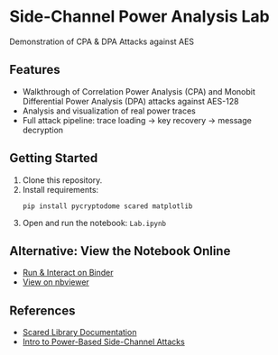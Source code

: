 # Side-Channel Power Analysis Lab
Demonstration of CPA &amp; DPA Attacks against AES

## Features

- Walkthrough of Correlation Power Analysis (CPA) and Monobit Differential Power Analysis (DPA) attacks against AES-128
- Analysis and visualization of real power traces
- Full attack pipeline: trace loading -> key recovery -> message decryption

## Getting Started

1. Clone this repository.
2. Install requirements:  
   ```
   pip install pycryptodome scared matplotlib
   ```
3. Open and run the notebook: `Lab.ipynb`

## Alternative: View the Notebook Online
- [Run & Interact on Binder](https://mybinder.org/v2/gh/Red91K/Side-Channel-Power-Analysis-Lab/HEAD?urlpath=%2Fdoc%2Ftree%2FLab.ipynb)
- [View on nbviewer](https://nbviewer.org/github/Red91K/Side-Channel-Power-Analysis-Lab/blob/main/Lab.ipynb)  

## References

- [Scared Library Documentation](https://eshard.gitlab.io/scared/guides/dpa_v2_attack.html)
- [Intro to Power-Based Side-Channel Attacks](https://www.allaboutcircuits.com/technical-articles/a-basic-introduction-to-power-based-side-channel-attacks/)
